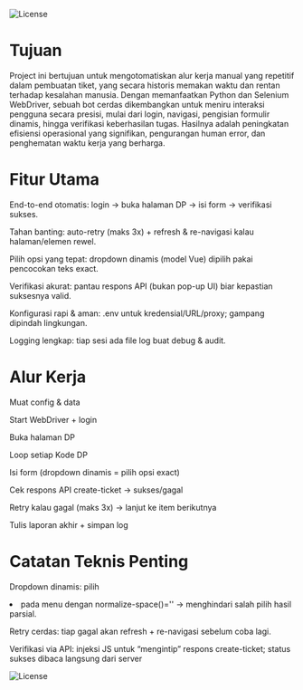 ![License](https://img.shields.io/badge/license-Proprietary-red)

# Tujuan
Project ini bertujuan untuk mengotomatiskan alur kerja manual yang repetitif dalam pembuatan tiket, yang secara historis memakan waktu dan rentan terhadap kesalahan manusia. Dengan memanfaatkan Python dan Selenium WebDriver, sebuah bot cerdas dikembangkan untuk meniru interaksi pengguna secara presisi, mulai dari login, navigasi, pengisian formulir dinamis, hingga verifikasi keberhasilan tugas. Hasilnya adalah peningkatan efisiensi operasional yang signifikan, pengurangan human error, dan penghematan waktu kerja yang berharga.

# Fitur Utama

End-to-end otomatis: login → buka halaman DP → isi form → verifikasi sukses.

Tahan banting: auto-retry (maks 3x) + refresh & re-navigasi kalau halaman/elemen rewel.

Pilih opsi yang tepat: dropdown dinamis (model Vue) dipilih pakai pencocokan teks exact.

Verifikasi akurat: pantau respons API (bukan pop-up UI) biar kepastian suksesnya valid.

Konfigurasi rapi & aman: .env untuk kredensial/URL/proxy; gampang dipindah lingkungan.

Logging lengkap: tiap sesi ada file log buat debug & audit.


# Alur Kerja

Muat config & data

Start WebDriver + login

Buka halaman DP

Loop setiap Kode DP

Isi form (dropdown dinamis = pilih opsi exact)

Cek respons API create-ticket → sukses/gagal

Retry kalau gagal (maks 3x) → lanjut ke item berikutnya

Tulis laporan akhir + simpan log

# Catatan Teknis Penting

Dropdown dinamis: pilih <li> pada menu dengan normalize-space()='<teks yang sama persis>' → menghindari salah pilih hasil parsial.

Retry cerdas: tiap gagal akan refresh + re-navigasi sebelum coba lagi.

Verifikasi via API: injeksi JS untuk “mengintip” respons create-ticket; status sukses dibaca langsung dari server

![License](https://img.shields.io/badge/license-Proprietary-red)

